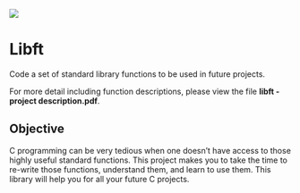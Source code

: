 ![](libft.PNG)

# Libft

Code a set of standard library functions to be used in future projects.

For more detail including function descriptions, please view the file **libft - project description.pdf**.

## Objective

C programming can be very tedious when one doesn’t have access to those highly useful
standard functions. This project makes you to take the time to re-write those functions,
understand them, and learn to use them. This library will help you for all your future C
projects.


